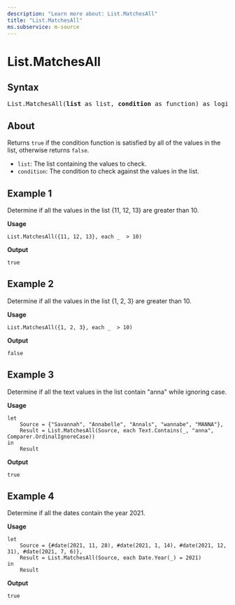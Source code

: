 ```yaml
---
description: "Learn more about: List.MatchesAll"
title: "List.MatchesAll"
ms.subservice: m-source
---
```

# List.MatchesAll

## Syntax

<pre>
List.MatchesAll(<b>list</b> as list, <b>condition</b> as function) as logical
</pre>

## About

Returns `true` if the condition function is satisfied by all of the values in the list, otherwise returns `false`.

* `list`: The list containing the values to check.
* `condition`: The condition to check against the values in the list.

## Example 1

Determine if all the values in the list {11, 12, 13} are greater than 10.

**Usage**

```powerquery-m
List.MatchesAll({11, 12, 13}, each _  > 10)
```

**Output**

`true`

## Example 2

Determine if all the values in the list {1, 2, 3} are greater than 10.

**Usage**

```powerquery-m
List.MatchesAll({1, 2, 3}, each _  > 10)
```

**Output**

`false`

## Example 3

Determine if all the text values in the list contain "anna" while ignoring case.

**Usage**

```powerquery-m
let
    Source = {"Savannah", "Annabelle", "Annals", "wannabe", "MANNA"},
    Result = List.MatchesAll(Source, each Text.Contains(_, "anna", Comparer.OrdinalIgnoreCase))
in
    Result
```

**Output**

`true`

## Example 4

Determine if all the dates contain the year 2021.

**Usage**

```powerquery-m
let
    Source = {#date(2021, 11, 28), #date(2021, 1, 14), #date(2021, 12, 31), #date(2021, 7, 6)},
    Result = List.MatchesAll(Source, each Date.Year(_) = 2021)
in
    Result
```

**Output**

`true`
